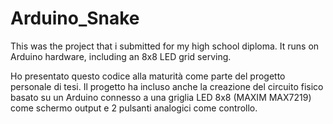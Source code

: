 # Arduino_Snake
This was the project that i submitted for my high school diploma. It runs on Arduino hardware, including an 8x8 LED grid serving.

Ho presentato questo codice alla maturità come parte del progetto personale di tesi. Il progetto ha incluso anche la creazione del circuito fisico basato su un Arduino connesso a una griglia LED 8x8 (MAXIM MAX7219) come schermo output e 2 pulsanti analogici come controllo.
